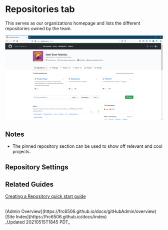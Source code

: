 # Repositories tab

This serves as our organizations homepage and lists the different repositories owned by the team.

![Organization Repositories tab](gitHubOrgHomePage.png)

## Notes

- The pinned repository section can be used to show off relevant and cool projects.

## Repository Settings

## Related Guides

[Creating a Repository quick start guide](quickGuides/repositoryQuickSetup)

<br>
[Admin Overview](https://frc6506.github.io/docs/gitHubAdmin/overview)
[Site Index](https://frc6506.github.io/docs/index)
<br>
_Updated 20210515T1845 PDT_
